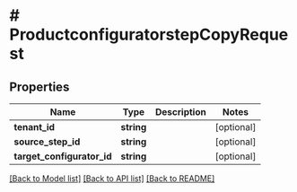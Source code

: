 # # ProductconfiguratorstepCopyRequest

## Properties

Name | Type | Description | Notes
------------ | ------------- | ------------- | -------------
**tenant_id** | **string** |  | [optional]
**source_step_id** | **string** |  | [optional]
**target_configurator_id** | **string** |  | [optional]

[[Back to Model list]](../../README.md#models) [[Back to API list]](../../README.md#endpoints) [[Back to README]](../../README.md)
